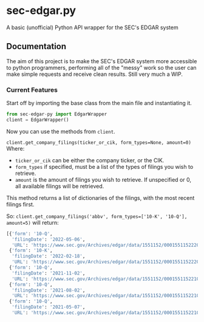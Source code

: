 # sec-edgar.py
A basic (unofficial) Python API wrapper for the SEC's EDGAR system

## Documentation

The aim of this project is to make the SEC's EDGAR system more accessible to python programmers, performing all of the "messy" work so the user can make simple requests and receive clean results.
Still very much a WIP.

### Current Features

Start off by importing the base class from the main file and instantiating it.
```py
from sec-edgar-py import EdgarWrapper
client = EdgarWrapper()
```
Now you can use the methods from `client`.

```client.get_company_filings(ticker_or_cik, form_types=None, amount=0)```
Where:
  * `ticker_or_cik` can be either the company ticker, or the CIK.
  * `form_types` if specified, must be a list of the types of filings you wish to retrieve.
  * `amount` is the amount of filings you wish to retrieve. If unspecified or 0, all available filings will be retrieved.

This method returns a list of dictionaries of the filings, with the most recent filings first.
 
So:
`client.get_company_filings('abbv', form_types=['10-K', '10-Q'], amount=5)`
will return:
```py
[{'form': '10-Q',
  'filingDate': '2022-05-06',
  'URL': 'https://www.sec.gov/Archives/edgar/data/1551152/000155115222000017/abbv-20220331.htm'},
 {'form': '10-K',
  'filingDate': '2022-02-18',
  'URL': 'https://www.sec.gov/Archives/edgar/data/1551152/000155115222000007/abbv-20211231.htm'},
 {'form': '10-Q',
  'filingDate': '2021-11-02',
  'URL': 'https://www.sec.gov/Archives/edgar/data/1551152/000155115221000031/abbv-20210930.htm'},
 {'form': '10-Q',
  'filingDate': '2021-08-02',
  'URL': 'https://www.sec.gov/Archives/edgar/data/1551152/000155115221000025/abbv-20210630.htm'},
 {'form': '10-Q',
  'filingDate': '2021-05-07',
  'URL': 'https://www.sec.gov/Archives/edgar/data/1551152/000155115221000016/abbv-20210331.htm'}]
  ```
  
